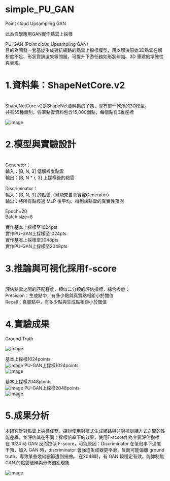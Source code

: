 # simple_PU_GAN
Point cloud Upsampling GAN

此為自學應用GAN實作點雲上採樣

PU-GAN (Point cloud Upsampling GAN)
<br>
目的為開發一套基於生成對抗網路的點雲上採樣模型，用以解決原始3D點雲在解析度不足、形狀資訊遺失等問題，可提升下游任務如形狀辨識、3D 重建的準確性與表現。
<br>

<h1>1.資料集：ShapeNetCore.v2</h1>
<br>
ShapeNetCore.v2是ShapeNet資料集的子集，具有單一乾淨的3D模型。
<br>
共有55種類別，各筆點雲資料包含15,000個點，每個點有3維座標
<br>

![image](https://github.com/YanWu6213/simple_PU_GAN/blob/main/imgs/1.png)


<h1>2.模型與實驗設計</h1>
  <br>
Generator：<br>
輸入：[B, N, 3] 低解析度點雲 <br>
輸出：[B, N * r, 3] 上採樣後的點雲<br>

Discriminator：<br>
輸入：[B, N, 3] 的點雲（可能來自真實或Generator） <br>
輸出：將所有點經過 MLP 後平均，得到該點雲的真實性預測<br>

Epoch=20<br>
Batch size=8<br>

實作基本上採樣至1024pts<br>
實作PU-GAN上採樣至1024pts<br>
實作基本上採樣至2048pts<br>
實作PU-GAN上採樣至2048pts<br>

<h1>3.推論與可視化採用f-score </h1><br>
評估點雲之間的匹配程度，類似二分類的評估指標，綜合考慮： <br>
Precision：生成點中，有多少點與真實點相距小於閾值 <br>
Recall：真實點中，有多少點與生成點相距小於閾值 <br>

<h1>4.實驗成果</h1>
Ground Truth<br>

![image](https://github.com/YanWu6213/simple_PU_GAN/blob/main/imgs/GT.gif)

基本上採樣1024points<br>
![image](https://github.com/YanWu6213/simple_PU_GAN/blob/main/imgs/1024_NOGAN.gif)
PU-GAN上採樣1024points<br>
![image](https://github.com/YanWu6213/simple_PU_GAN/blob/main/imgs/1024_GAN.gif)

基本上採樣2048points<br>
![image](https://github.com/YanWu6213/simple_PU_GAN/blob/main/imgs/2048_NOGAN.gif)
PU-GAN上採樣2048points<br>
![image](https://github.com/YanWu6213/simple_PU_GAN/blob/main/imgs/2048_GAN.gif)

<h1>5.成果分析</h1>
本研究針對點雲上採樣任務，探討使用對抗式生成網路與非對抗訓練方式之間的性能差異，並評估其在不同上採樣倍率下的效果，使用F-score作為主要評估指標<br>
在 1024 時 GAN 反而拉低 F-score，可能原因：Discriminator 在低倍率下過度干預，加入 GAN 時，discriminator 會強迫生成器更平滑，反而可能偏離 ground truth，導致某些幾何細節遭到扭曲。 在2048時，有 GAN 較穩定有效，能抑制無 GAN 的點雲破碎與分佈錯亂現象<br>

![image](https://github.com/YanWu6213/simple_PU_GAN/blob/main/imgs/2.png)


